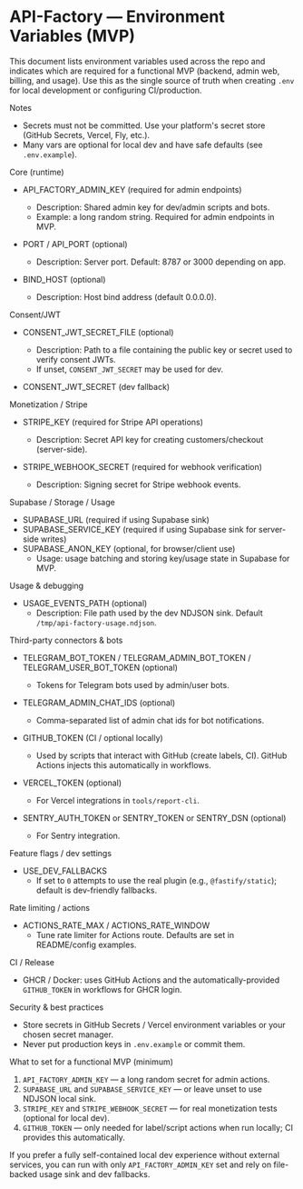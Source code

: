 # API-Factory — Environment Variables (MVP)

This document lists environment variables used across the repo and indicates which are required for a functional MVP (backend, admin web, billing, and usage). Use this as the single source of truth when creating `.env` for local development or configuring CI/production.

Notes
- Secrets must not be committed. Use your platform's secret store (GitHub Secrets, Vercel, Fly, etc.).
- Many vars are optional for local dev and have safe defaults (see `.env.example`).

Core (runtime)
- API_FACTORY_ADMIN_KEY (required for admin endpoints)
  - Description: Shared admin key for dev/admin scripts and bots.
  - Example: a long random string. Required for admin endpoints in MVP.

- PORT / API_PORT (optional)
  - Description: Server port. Default: 8787 or 3000 depending on app.

- BIND_HOST (optional)
  - Description: Host bind address (default 0.0.0.0).

Consent/JWT
- CONSENT_JWT_SECRET_FILE (optional)
  - Description: Path to a file containing the public key or secret used to verify consent JWTs.
  - If unset, `CONSENT_JWT_SECRET` may be used for dev.

- CONSENT_JWT_SECRET (dev fallback)

Monetization / Stripe
- STRIPE_KEY (required for Stripe API operations)
  - Description: Secret API key for creating customers/checkout (server-side).

- STRIPE_WEBHOOK_SECRET (required for webhook verification)
  - Description: Signing secret for Stripe webhook events.

Supabase / Storage / Usage
- SUPABASE_URL (required if using Supabase sink)
- SUPABASE_SERVICE_KEY (required if using Supabase sink for server-side writes)
- SUPABASE_ANON_KEY (optional, for browser/client use)
  - Usage: usage batching and storing key/usage state in Supabase for MVP.

Usage & debugging
- USAGE_EVENTS_PATH (optional)
  - Description: File path used by the dev NDJSON sink. Default `/tmp/api-factory-usage.ndjson`.

Third-party connectors & bots
- TELEGRAM_BOT_TOKEN / TELEGRAM_ADMIN_BOT_TOKEN / TELEGRAM_USER_BOT_TOKEN (optional)
  - Tokens for Telegram bots used by admin/user bots.

- TELEGRAM_ADMIN_CHAT_IDS (optional)
  - Comma-separated list of admin chat ids for bot notifications.

- GITHUB_TOKEN (CI / optional locally)
  - Used by scripts that interact with GitHub (create labels, CI). GitHub Actions injects this automatically in workflows.

- VERCEL_TOKEN (optional)
  - For Vercel integrations in `tools/report-cli`.

- SENTRY_AUTH_TOKEN or SENTRY_TOKEN or SENTRY_DSN (optional)
  - For Sentry integration.

Feature flags / dev settings
- USE_DEV_FALLBACKS
  - If set to `0` attempts to use the real plugin (e.g., `@fastify/static`); default is dev-friendly fallbacks.

Rate limiting / actions
- ACTIONS_RATE_MAX / ACTIONS_RATE_WINDOW
  - Tune rate limiter for Actions route. Defaults are set in README/config examples.

CI / Release
- GHCR / Docker: uses GitHub Actions and the automatically-provided `GITHUB_TOKEN` in workflows for GHCR login.

Security & best practices
- Store secrets in GitHub Secrets / Vercel environment variables or your chosen secret manager.
- Never put production keys in `.env.example` or commit them.

What to set for a functional MVP (minimum)
1. `API_FACTORY_ADMIN_KEY` — a long random secret for admin actions.
2. `SUPABASE_URL` and `SUPABASE_SERVICE_KEY` — or leave unset to use NDJSON local sink.
3. `STRIPE_KEY` and `STRIPE_WEBHOOK_SECRET` — for real monetization tests (optional for local dev).
4. `GITHUB_TOKEN` — only needed for label/script actions when run locally; CI provides this automatically.

If you prefer a fully self-contained local dev experience without external services, you can run with only `API_FACTORY_ADMIN_KEY` set and rely on file-backed usage sink and dev fallbacks.
